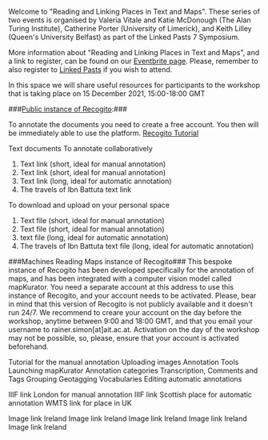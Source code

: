 Welcome to "Reading and Linking Places in Text and Maps". These series of two events is organised by Valeria Vitale and Katie McDonough (The Alan Turing Institute), Catherine Porter (University of Limerick), and Keith Lilley (Queen's University Belfast) as part of the Linked Pasts 7 Symposium.

More information about "Reading and Linking Places in Text and Maps", and a link to register, can be found on our [Eventbrite page](https://www.eventbrite.co.uk/e/reading-and-linking-places-in-text-and-maps-tickets-219024988637). Please, remember to also register to [Linked Pasts](https://www.ghentcdh.ugent.be/linked-pasts-vii-symposium) if you wish to attend.

In this space we will share useful resources for participants to the workshop that is taking place on 15 December 2021, 15:00-18:00 GMT

###[Public instance of Recogito](https://recogito.pelagios.org/):### 

To annotate the documents you need to create a free account. You then will be immediately able to use the platform.
[Recogito Tutorial](https://github.com/pelagios/pelagios.github.io/wiki)

Text documents
To annotate collaboratively
1. Text link (short, ideal for manual annotation)
2. Text link (short, ideal for manual annotation)
3. Text link (long, ideal for automatic annotation)
4. The travels of Ibn Battuta text link

To download and upload on your personal space
1. Text file (short, ideal for manual annotation)
2. Text file (short, ideal for manual annotation)
3. text file (long, ideal for automatic annotation)
4. The travels of Ibn Battuta text file (long, ideal for automatic annotation)

###Machines Reading Maps instance of Recogito###
This bespoke instance of Recogito has been developed specifically for the annotation of maps, and has been integrated with a computer vision model called mapKurator. You need a separate account at this address to use this instance of Recogito, and your account needs to be activated. Please, bear in mind that this version of Recogito is not publicly available and it doesn't run 24/7. We recommend to creare your account on the day before the workshop, anytime between 9:00 and 18:00 GMT, and that you email your username to rainer.simon[at]ait.ac.at. Activation on the day of the workshop may not be possible, so, please, ensure that your account is activated beforehand.

Tutorial for the manual annotation
Uploading images
Annotation Tools
Launching mapKurator
Annotation categories
Transcription, Comments and Tags
Grouping
Geotagging
Vocabularies
Editing automatic annotations


IIIF link London for manual annotation
IIIF link Scottish place for automatic annotation
WMTS link for place in UK

Image link Ireland
Image link Ireland
Image link Ireland
Image link Ireland
Image link Ireland
